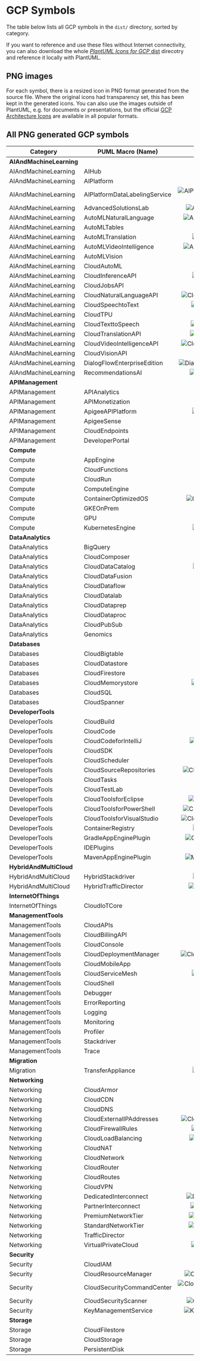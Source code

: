 
<!--
Copyright (c) 2020 David Holsgrove
Copyright 2019 Amazon.com, Inc. or its affiliates. All Rights Reserved.
SPDX-License-Identifier: MIT (For details, see https://github.com/davidholsgrove/gcp-icons-for-plantuml/blob/master/LICENSE-CODE)
-->
# GCP Symbols

The table below lists all GCP symbols in the `dist/` directory, sorted by category.

If you want to reference and use these files without Internet connectivity, you can also download the whole [*PlantUML Icons for GCP* dist](dist/) direcotry and reference it locally with PlantUML.

## PNG images

For each symbol, there is a resized icon in PNG format generated from the source file. Where the original icons had transparency set, this has been kept in the generated icons. You can also use the images outside of PlantUML, e.g. for documents or presentations, but the official [GCP Architecture Icons](https://cloud.google.com/icons/) are available in all popular formats.

## All PNG generated GCP symbols

Category | PUML Macro (Name) | Image (PNG) | PUML Url
  ---    |  ---  | :---:  | ---
**AIAndMachineLearning** | | | **AIAndMachineLearning/all.puml**
AIAndMachineLearning | AIHub  | ![AIHub](dist/AIAndMachineLearning/AIHub.png?raw=true) |AIAndMachineLearning/AIHub.puml
AIAndMachineLearning | AIPlatform  | ![AIPlatform](dist/AIAndMachineLearning/AIPlatform.png?raw=true) |AIAndMachineLearning/AIPlatform.puml
AIAndMachineLearning | AIPlatformDataLabelingService  | ![AIPlatformDataLabelingService](dist/AIAndMachineLearning/AIPlatformDataLabelingService.png?raw=true) |AIAndMachineLearning/AIPlatformDataLabelingService.puml
AIAndMachineLearning | AdvancedSolutionsLab  | ![AdvancedSolutionsLab](dist/AIAndMachineLearning/AdvancedSolutionsLab.png?raw=true) |AIAndMachineLearning/AdvancedSolutionsLab.puml
AIAndMachineLearning | AutoMLNaturalLanguage  | ![AutoMLNaturalLanguage](dist/AIAndMachineLearning/AutoMLNaturalLanguage.png?raw=true) |AIAndMachineLearning/AutoMLNaturalLanguage.puml
AIAndMachineLearning | AutoMLTables  | ![AutoMLTables](dist/AIAndMachineLearning/AutoMLTables.png?raw=true) |AIAndMachineLearning/AutoMLTables.puml
AIAndMachineLearning | AutoMLTranslation  | ![AutoMLTranslation](dist/AIAndMachineLearning/AutoMLTranslation.png?raw=true) |AIAndMachineLearning/AutoMLTranslation.puml
AIAndMachineLearning | AutoMLVideoIntelligence  | ![AutoMLVideoIntelligence](dist/AIAndMachineLearning/AutoMLVideoIntelligence.png?raw=true) |AIAndMachineLearning/AutoMLVideoIntelligence.puml
AIAndMachineLearning | AutoMLVision  | ![AutoMLVision](dist/AIAndMachineLearning/AutoMLVision.png?raw=true) |AIAndMachineLearning/AutoMLVision.puml
AIAndMachineLearning | CloudAutoML  | ![CloudAutoML](dist/AIAndMachineLearning/CloudAutoML.png?raw=true) |AIAndMachineLearning/CloudAutoML.puml
AIAndMachineLearning | CloudInferenceAPI  | ![CloudInferenceAPI](dist/AIAndMachineLearning/CloudInferenceAPI.png?raw=true) |AIAndMachineLearning/CloudInferenceAPI.puml
AIAndMachineLearning | CloudJobsAPI  | ![CloudJobsAPI](dist/AIAndMachineLearning/CloudJobsAPI.png?raw=true) |AIAndMachineLearning/CloudJobsAPI.puml
AIAndMachineLearning | CloudNaturalLanguageAPI  | ![CloudNaturalLanguageAPI](dist/AIAndMachineLearning/CloudNaturalLanguageAPI.png?raw=true) |AIAndMachineLearning/CloudNaturalLanguageAPI.puml
AIAndMachineLearning | CloudSpeechtoText  | ![CloudSpeechtoText](dist/AIAndMachineLearning/CloudSpeechtoText.png?raw=true) |AIAndMachineLearning/CloudSpeechtoText.puml
AIAndMachineLearning | CloudTPU  | ![CloudTPU](dist/AIAndMachineLearning/CloudTPU.png?raw=true) |AIAndMachineLearning/CloudTPU.puml
AIAndMachineLearning | CloudTexttoSpeech  | ![CloudTexttoSpeech](dist/AIAndMachineLearning/CloudTexttoSpeech.png?raw=true) |AIAndMachineLearning/CloudTexttoSpeech.puml
AIAndMachineLearning | CloudTranslationAPI  | ![CloudTranslationAPI](dist/AIAndMachineLearning/CloudTranslationAPI.png?raw=true) |AIAndMachineLearning/CloudTranslationAPI.puml
AIAndMachineLearning | CloudVideoIntelligenceAPI  | ![CloudVideoIntelligenceAPI](dist/AIAndMachineLearning/CloudVideoIntelligenceAPI.png?raw=true) |AIAndMachineLearning/CloudVideoIntelligenceAPI.puml
AIAndMachineLearning | CloudVisionAPI  | ![CloudVisionAPI](dist/AIAndMachineLearning/CloudVisionAPI.png?raw=true) |AIAndMachineLearning/CloudVisionAPI.puml
AIAndMachineLearning | DialogFlowEnterpriseEdition  | ![DialogFlowEnterpriseEdition](dist/AIAndMachineLearning/DialogFlowEnterpriseEdition.png?raw=true) |AIAndMachineLearning/DialogFlowEnterpriseEdition.puml
AIAndMachineLearning | RecommendationsAI  | ![RecommendationsAI](dist/AIAndMachineLearning/RecommendationsAI.png?raw=true) |AIAndMachineLearning/RecommendationsAI.puml
**APIManagement** | | | **APIManagement/all.puml**
APIManagement | APIAnalytics  | ![APIAnalytics](dist/APIManagement/APIAnalytics.png?raw=true) |APIManagement/APIAnalytics.puml
APIManagement | APIMonetization  | ![APIMonetization](dist/APIManagement/APIMonetization.png?raw=true) |APIManagement/APIMonetization.puml
APIManagement | ApigeeAPIPlatform  | ![ApigeeAPIPlatform](dist/APIManagement/ApigeeAPIPlatform.png?raw=true) |APIManagement/ApigeeAPIPlatform.puml
APIManagement | ApigeeSense  | ![ApigeeSense](dist/APIManagement/ApigeeSense.png?raw=true) |APIManagement/ApigeeSense.puml
APIManagement | CloudEndpoints  | ![CloudEndpoints](dist/APIManagement/CloudEndpoints.png?raw=true) |APIManagement/CloudEndpoints.puml
APIManagement | DeveloperPortal  | ![DeveloperPortal](dist/APIManagement/DeveloperPortal.png?raw=true) |APIManagement/DeveloperPortal.puml
**Compute** | | | **Compute/all.puml**
Compute | AppEngine  | ![AppEngine](dist/Compute/AppEngine.png?raw=true) |Compute/AppEngine.puml
Compute | CloudFunctions  | ![CloudFunctions](dist/Compute/CloudFunctions.png?raw=true) |Compute/CloudFunctions.puml
Compute | CloudRun  | ![CloudRun](dist/Compute/CloudRun.png?raw=true) |Compute/CloudRun.puml
Compute | ComputeEngine  | ![ComputeEngine](dist/Compute/ComputeEngine.png?raw=true) |Compute/ComputeEngine.puml
Compute | ContainerOptimizedOS  | ![ContainerOptimizedOS](dist/Compute/ContainerOptimizedOS.png?raw=true) |Compute/ContainerOptimizedOS.puml
Compute | GKEOnPrem  | ![GKEOnPrem](dist/Compute/GKEOnPrem.png?raw=true) |Compute/GKEOnPrem.puml
Compute | GPU  | ![GPU](dist/Compute/GPU.png?raw=true) |Compute/GPU.puml
Compute | KubernetesEngine  | ![KubernetesEngine](dist/Compute/KubernetesEngine.png?raw=true) |Compute/KubernetesEngine.puml
**DataAnalytics** | | | **DataAnalytics/all.puml**
DataAnalytics | BigQuery  | ![BigQuery](dist/DataAnalytics/BigQuery.png?raw=true) |DataAnalytics/BigQuery.puml
DataAnalytics | CloudComposer  | ![CloudComposer](dist/DataAnalytics/CloudComposer.png?raw=true) |DataAnalytics/CloudComposer.puml
DataAnalytics | CloudDataCatalog  | ![CloudDataCatalog](dist/DataAnalytics/CloudDataCatalog.png?raw=true) |DataAnalytics/CloudDataCatalog.puml
DataAnalytics | CloudDataFusion  | ![CloudDataFusion](dist/DataAnalytics/CloudDataFusion.png?raw=true) |DataAnalytics/CloudDataFusion.puml
DataAnalytics | CloudDataflow  | ![CloudDataflow](dist/DataAnalytics/CloudDataflow.png?raw=true) |DataAnalytics/CloudDataflow.puml
DataAnalytics | CloudDatalab  | ![CloudDatalab](dist/DataAnalytics/CloudDatalab.png?raw=true) |DataAnalytics/CloudDatalab.puml
DataAnalytics | CloudDataprep  | ![CloudDataprep](dist/DataAnalytics/CloudDataprep.png?raw=true) |DataAnalytics/CloudDataprep.puml
DataAnalytics | CloudDataproc  | ![CloudDataproc](dist/DataAnalytics/CloudDataproc.png?raw=true) |DataAnalytics/CloudDataproc.puml
DataAnalytics | CloudPubSub  | ![CloudPubSub](dist/DataAnalytics/CloudPubSub.png?raw=true) |DataAnalytics/CloudPubSub.puml
DataAnalytics | Genomics  | ![Genomics](dist/DataAnalytics/Genomics.png?raw=true) |DataAnalytics/Genomics.puml
**Databases** | | | **Databases/all.puml**
Databases | CloudBigtable  | ![CloudBigtable](dist/Databases/CloudBigtable.png?raw=true) |Databases/CloudBigtable.puml
Databases | CloudDatastore  | ![CloudDatastore](dist/Databases/CloudDatastore.png?raw=true) |Databases/CloudDatastore.puml
Databases | CloudFirestore  | ![CloudFirestore](dist/Databases/CloudFirestore.png?raw=true) |Databases/CloudFirestore.puml
Databases | CloudMemorystore  | ![CloudMemorystore](dist/Databases/CloudMemorystore.png?raw=true) |Databases/CloudMemorystore.puml
Databases | CloudSQL  | ![CloudSQL](dist/Databases/CloudSQL.png?raw=true) |Databases/CloudSQL.puml
Databases | CloudSpanner  | ![CloudSpanner](dist/Databases/CloudSpanner.png?raw=true) |Databases/CloudSpanner.puml
**DeveloperTools** | | | **DeveloperTools/all.puml**
DeveloperTools | CloudBuild  | ![CloudBuild](dist/DeveloperTools/CloudBuild.png?raw=true) |DeveloperTools/CloudBuild.puml
DeveloperTools | CloudCode  | ![CloudCode](dist/DeveloperTools/CloudCode.png?raw=true) |DeveloperTools/CloudCode.puml
DeveloperTools | CloudCodeforIntelliJ  | ![CloudCodeforIntelliJ](dist/DeveloperTools/CloudCodeforIntelliJ.png?raw=true) |DeveloperTools/CloudCodeforIntelliJ.puml
DeveloperTools | CloudSDK  | ![CloudSDK](dist/DeveloperTools/CloudSDK.png?raw=true) |DeveloperTools/CloudSDK.puml
DeveloperTools | CloudScheduler  | ![CloudScheduler](dist/DeveloperTools/CloudScheduler.png?raw=true) |DeveloperTools/CloudScheduler.puml
DeveloperTools | CloudSourceRepositories  | ![CloudSourceRepositories](dist/DeveloperTools/CloudSourceRepositories.png?raw=true) |DeveloperTools/CloudSourceRepositories.puml
DeveloperTools | CloudTasks  | ![CloudTasks](dist/DeveloperTools/CloudTasks.png?raw=true) |DeveloperTools/CloudTasks.puml
DeveloperTools | CloudTestLab  | ![CloudTestLab](dist/DeveloperTools/CloudTestLab.png?raw=true) |DeveloperTools/CloudTestLab.puml
DeveloperTools | CloudToolsforEclipse  | ![CloudToolsforEclipse](dist/DeveloperTools/CloudToolsforEclipse.png?raw=true) |DeveloperTools/CloudToolsforEclipse.puml
DeveloperTools | CloudToolsforPowerShell  | ![CloudToolsforPowerShell](dist/DeveloperTools/CloudToolsforPowerShell.png?raw=true) |DeveloperTools/CloudToolsforPowerShell.puml
DeveloperTools | CloudToolsforVisualStudio  | ![CloudToolsforVisualStudio](dist/DeveloperTools/CloudToolsforVisualStudio.png?raw=true) |DeveloperTools/CloudToolsforVisualStudio.puml
DeveloperTools | ContainerRegistry  | ![ContainerRegistry](dist/DeveloperTools/ContainerRegistry.png?raw=true) |DeveloperTools/ContainerRegistry.puml
DeveloperTools | GradleAppEnginePlugin  | ![GradleAppEnginePlugin](dist/DeveloperTools/GradleAppEnginePlugin.png?raw=true) |DeveloperTools/GradleAppEnginePlugin.puml
DeveloperTools | IDEPlugins  | ![IDEPlugins](dist/DeveloperTools/IDEPlugins.png?raw=true) |DeveloperTools/IDEPlugins.puml
DeveloperTools | MavenAppEnginePlugin  | ![MavenAppEnginePlugin](dist/DeveloperTools/MavenAppEnginePlugin.png?raw=true) |DeveloperTools/MavenAppEnginePlugin.puml
**HybridAndMultiCloud** | | | **HybridAndMultiCloud/all.puml**
HybridAndMultiCloud | HybridStackdriver  | ![HybridStackdriver](dist/HybridAndMultiCloud/HybridStackdriver.png?raw=true) |HybridAndMultiCloud/HybridStackdriver.puml
HybridAndMultiCloud | HybridTrafficDirector  | ![HybridTrafficDirector](dist/HybridAndMultiCloud/HybridTrafficDirector.png?raw=true) |HybridAndMultiCloud/HybridTrafficDirector.puml
**InternetOfThings** | | | **InternetOfThings/all.puml**
InternetOfThings | CloudIoTCore  | ![CloudIoTCore](dist/InternetOfThings/CloudIoTCore.png?raw=true) |InternetOfThings/CloudIoTCore.puml
**ManagementTools** | | | **ManagementTools/all.puml**
ManagementTools | CloudAPIs  | ![CloudAPIs](dist/ManagementTools/CloudAPIs.png?raw=true) |ManagementTools/CloudAPIs.puml
ManagementTools | CloudBillingAPI  | ![CloudBillingAPI](dist/ManagementTools/CloudBillingAPI.png?raw=true) |ManagementTools/CloudBillingAPI.puml
ManagementTools | CloudConsole  | ![CloudConsole](dist/ManagementTools/CloudConsole.png?raw=true) |ManagementTools/CloudConsole.puml
ManagementTools | CloudDeploymentManager  | ![CloudDeploymentManager](dist/ManagementTools/CloudDeploymentManager.png?raw=true) |ManagementTools/CloudDeploymentManager.puml
ManagementTools | CloudMobileApp  | ![CloudMobileApp](dist/ManagementTools/CloudMobileApp.png?raw=true) |ManagementTools/CloudMobileApp.puml
ManagementTools | CloudServiceMesh  | ![CloudServiceMesh](dist/ManagementTools/CloudServiceMesh.png?raw=true) |ManagementTools/CloudServiceMesh.puml
ManagementTools | CloudShell  | ![CloudShell](dist/ManagementTools/CloudShell.png?raw=true) |ManagementTools/CloudShell.puml
ManagementTools | Debugger  | ![Debugger](dist/ManagementTools/Debugger.png?raw=true) |ManagementTools/Debugger.puml
ManagementTools | ErrorReporting  | ![ErrorReporting](dist/ManagementTools/ErrorReporting.png?raw=true) |ManagementTools/ErrorReporting.puml
ManagementTools | Logging  | ![Logging](dist/ManagementTools/Logging.png?raw=true) |ManagementTools/Logging.puml
ManagementTools | Monitoring  | ![Monitoring](dist/ManagementTools/Monitoring.png?raw=true) |ManagementTools/Monitoring.puml
ManagementTools | Profiler  | ![Profiler](dist/ManagementTools/Profiler.png?raw=true) |ManagementTools/Profiler.puml
ManagementTools | Stackdriver  | ![Stackdriver](dist/ManagementTools/Stackdriver.png?raw=true) |ManagementTools/Stackdriver.puml
ManagementTools | Trace  | ![Trace](dist/ManagementTools/Trace.png?raw=true) |ManagementTools/Trace.puml
**Migration** | | | **Migration/all.puml**
Migration | TransferAppliance  | ![TransferAppliance](dist/Migration/TransferAppliance.png?raw=true) |Migration/TransferAppliance.puml
**Networking** | | | **Networking/all.puml**
Networking | CloudArmor  | ![CloudArmor](dist/Networking/CloudArmor.png?raw=true) |Networking/CloudArmor.puml
Networking | CloudCDN  | ![CloudCDN](dist/Networking/CloudCDN.png?raw=true) |Networking/CloudCDN.puml
Networking | CloudDNS  | ![CloudDNS](dist/Networking/CloudDNS.png?raw=true) |Networking/CloudDNS.puml
Networking | CloudExternalIPAddresses  | ![CloudExternalIPAddresses](dist/Networking/CloudExternalIPAddresses.png?raw=true) |Networking/CloudExternalIPAddresses.puml
Networking | CloudFirewallRules  | ![CloudFirewallRules](dist/Networking/CloudFirewallRules.png?raw=true) |Networking/CloudFirewallRules.puml
Networking | CloudLoadBalancing  | ![CloudLoadBalancing](dist/Networking/CloudLoadBalancing.png?raw=true) |Networking/CloudLoadBalancing.puml
Networking | CloudNAT  | ![CloudNAT](dist/Networking/CloudNAT.png?raw=true) |Networking/CloudNAT.puml
Networking | CloudNetwork  | ![CloudNetwork](dist/Networking/CloudNetwork.png?raw=true) |Networking/CloudNetwork.puml
Networking | CloudRouter  | ![CloudRouter](dist/Networking/CloudRouter.png?raw=true) |Networking/CloudRouter.puml
Networking | CloudRoutes  | ![CloudRoutes](dist/Networking/CloudRoutes.png?raw=true) |Networking/CloudRoutes.puml
Networking | CloudVPN  | ![CloudVPN](dist/Networking/CloudVPN.png?raw=true) |Networking/CloudVPN.puml
Networking | DedicatedInterconnect  | ![DedicatedInterconnect](dist/Networking/DedicatedInterconnect.png?raw=true) |Networking/DedicatedInterconnect.puml
Networking | PartnerInterconnect  | ![PartnerInterconnect](dist/Networking/PartnerInterconnect.png?raw=true) |Networking/PartnerInterconnect.puml
Networking | PremiumNetworkTier  | ![PremiumNetworkTier](dist/Networking/PremiumNetworkTier.png?raw=true) |Networking/PremiumNetworkTier.puml
Networking | StandardNetworkTier  | ![StandardNetworkTier](dist/Networking/StandardNetworkTier.png?raw=true) |Networking/StandardNetworkTier.puml
Networking | TrafficDirector  | ![TrafficDirector](dist/Networking/TrafficDirector.png?raw=true) |Networking/TrafficDirector.puml
Networking | VirtualPrivateCloud  | ![VirtualPrivateCloud](dist/Networking/VirtualPrivateCloud.png?raw=true) |Networking/VirtualPrivateCloud.puml
**Security** | | | **Security/all.puml**
Security | CloudIAM  | ![CloudIAM](dist/Security/CloudIAM.png?raw=true) |Security/CloudIAM.puml
Security | CloudResourceManager  | ![CloudResourceManager](dist/Security/CloudResourceManager.png?raw=true) |Security/CloudResourceManager.puml
Security | CloudSecurityCommandCenter  | ![CloudSecurityCommandCenter](dist/Security/CloudSecurityCommandCenter.png?raw=true) |Security/CloudSecurityCommandCenter.puml
Security | CloudSecurityScanner  | ![CloudSecurityScanner](dist/Security/CloudSecurityScanner.png?raw=true) |Security/CloudSecurityScanner.puml
Security | KeyManagementService  | ![KeyManagementService](dist/Security/KeyManagementService.png?raw=true) |Security/KeyManagementService.puml
**Storage** | | | **Storage/all.puml**
Storage | CloudFilestore  | ![CloudFilestore](dist/Storage/CloudFilestore.png?raw=true) |Storage/CloudFilestore.puml
Storage | CloudStorage  | ![CloudStorage](dist/Storage/CloudStorage.png?raw=true) |Storage/CloudStorage.puml
Storage | PersistentDisk  | ![PersistentDisk](dist/Storage/PersistentDisk.png?raw=true) |Storage/PersistentDisk.puml
